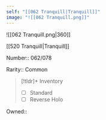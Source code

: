 ```yaml
---
self: "[[062 Tranquill|Tranquill]]"
image: "![[062 Tranquill.png]]"
---
```


![[062 Tranquill.png|360]]

[[520 Tranquill|Tranquill]]

Number:: 062/078

Rarity:: Common

> [!tldr]+ Inventory
> - [ ] Standard
> - [ ] Reverse Holo

Owned:: 

